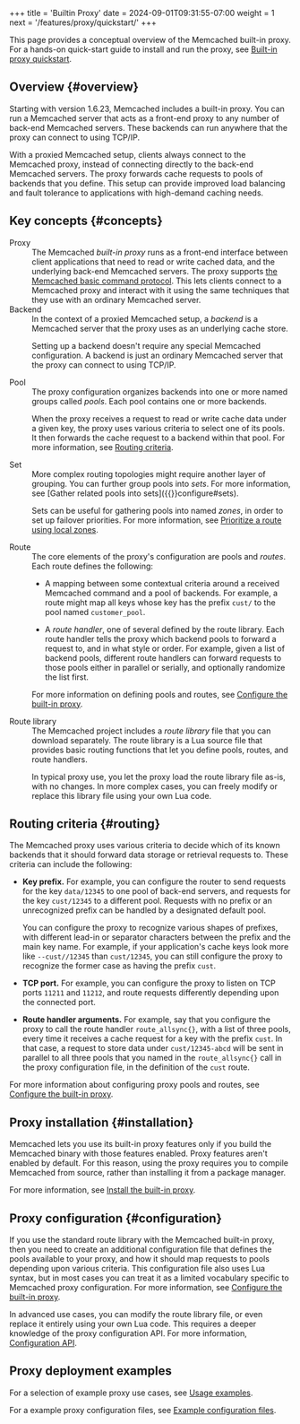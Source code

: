 +++
title = 'Builtin Proxy'
date = 2024-09-01T09:31:55-07:00
weight = 1
next = '/features/proxy/quickstart/'
+++

This page provides a conceptual overview of the Memcached built-in proxy. For a hands-on quick-start guide to install and run the proxy, see [Built-in proxy quickstart]({{<proxy_base_path>}}quickstart).

## Overview {#overview}

Starting with version 1.6.23, Memcached includes a built-in proxy. You can run a Memcached server that acts as a front-end proxy to any number of back-end Memcached servers. These backends can run anywhere that the proxy can connect to using TCP/IP.

With a proxied Memcached setup, clients always connect to the Memcached proxy, instead of connecting directly to the back-end Memcached servers. The proxy forwards cache requests to pools of backends that you define. This setup can provide improved load balancing and fault tolerance to applications with high-demand caching needs.

## Key concepts {#concepts}

<dl>
<dt>Proxy</dt>
<dd>
The Memcached <em>built-in proxy</em> runs as a front-end interface between client applications that need to read or write cached data, and the underlying back-end Memcached servers. The proxy supports <a href="/protocols/basic">the Memcached basic command protocol</a>. This lets clients connect to a Memcached proxy and interact with it using the same techniques that they use with an ordinary Memcached server.
</dd>

<dt>Backend</dt>
<dd>
In the context of a proxied Memcached setup, a <em>backend</em> is a Memcached server that the proxy uses as an underlying cache store.

Setting up a backend doesn't require any special Memcached configuration. A backend is just an ordinary Memcached server that the proxy can connect to using TCP/IP.
</dd>

<dt>Pool</dt>
<dd>
The proxy configuration organizes backends into one or more named groups called <em>pools</em>. Each pool contains one or more backends.

When the proxy receives a request to read or write cache data under a given key, the proxy uses various criteria to select one of its pools. It then forwards the cache request to a backend within that pool. For more information, see [Routing criteria](#routing).
</dd>

<dt>Set</dt>
<dd>
More complex routing topologies might require another layer of grouping. You can further group pools into <em>sets</em>. For more information, see [Gather related pools into sets]({{<proxy_base_path>}}configure#sets).

Sets can be useful for gathering pools into named <em>zones</em>, in order to set up failover priorities. For more information, see [Prioritize a route using local zones]({{<proxy_base_path>}}configure#zones).
</dd>

<dt>Route</dt>
<dd>
The core elements of the proxy's configuration are pools and <em>routes</em>. Each route defines the following:

* A mapping between some contextual criteria around a received Memcached command and a pool of backends. For example, a route might map all keys whose key has the prefix `cust/` to the pool named `customer_pool`.

* A _route handler_, one of several defined by the route library. Each route handler tells the proxy which backend pools to forward a request to, and in what style or order. For example, given a list of backend pools, different route handlers can forward requests to those pools either in parallel or serially, and optionally randomize the list first.

For more information on defining pools and routes, see [Configure the built-in proxy]({{<proxy_base_path>}}configure).
</dd>

<dt>Route library</dt>
<dd>
The Memcached project includes a <em>route library</em> file that you can download separately. The route library is a Lua source file that provides basic routing functions that let you define pools, routes, and route handlers.

In typical proxy use, you let the proxy load the route library file as-is, with no changes. In more complex cases, you can freely modify or replace this library file using your own Lua code.
</dd>
</dl>

## Routing criteria {#routing}

The Memcached proxy uses various criteria to decide which of its known backends that it should forward data storage or retrieval requests to. These criteria can include the following:

* **Key prefix.** For example, you can configure the router to send requests for the key `data/12345` to one pool of back-end servers, and requests for the key `cust/12345` to a different pool. Requests with no prefix or an unrecognized prefix can be handled by a designated default pool.

    You can configure the proxy to recognize various shapes of prefixes, with different lead-in or separator characters between the prefix and the main key name. For example, if your application's cache keys look more like `--cust//12345` than `cust/12345`, you can still configure the proxy to recognize the former case as having the prefix `cust`.

* **TCP port.** For example, you can configure the proxy to listen on TCP ports `11211` and `11212`, and route requests differently depending upon the connected port.

* **Route handler arguments.** For example, say that you configure the proxy to call the route handler `route_allsync{}`, with a list of three pools, every time it receives a cache request for a key with the prefix `cust`. In that case, a request to store data under `cust/12345-abcd` will be sent in parallel to all three pools that you named in the `route_allsync{}` call in the proxy configuration file, in the definition of the `cust` route.

For more information about configuring proxy pools and routes, see [Configure the built-in proxy]({{<proxy_base_path>}}configure).

## Proxy installation {#installation}

Memcached lets you use its built-in proxy features only if you build the Memcached binary with those features enabled. Proxy features aren't enabled by default. For this reason, using the proxy requires you to compile Memcached from source, rather than installing it from a package manager.

For more information, see [Install the built-in proxy]({{<proxy_base_path>}}install).

## Proxy configuration {#configuration}

If you use the standard route library with the Memcached built-in proxy, then you need to create an additional configuration file that defines the pools available to your proxy, and how it should map requests to pools depending upon various criteria. This configuration file also uses Lua syntax, but in most cases you can treat it as a limited vocabulary specific to Memcached proxy configuration. For more information, see [Configure the built-in proxy]({{<proxy_base_path>}}configure).

In advanced use cases, you can modify the route library file, or even replace it entirely using your own Lua code. This requires a deeper knowledge of the proxy configuration API. For more information, [Configuration API]({{<legacy_proxy_base_path>}}#configuration_api).

## Proxy deployment examples

For a selection of example proxy use cases, see [Usage examples]({{<legacy_proxy_base_path>}}examples).

For a example proxy configuration files, see [Example configuration files]({{<proxy_base_path>}}configure#examples).
